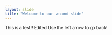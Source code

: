 ```yaml
---
layout: slide
title: "Welcome to our second slide"
---
```

This is a test!! Edited
Use the left arrow to go back!

